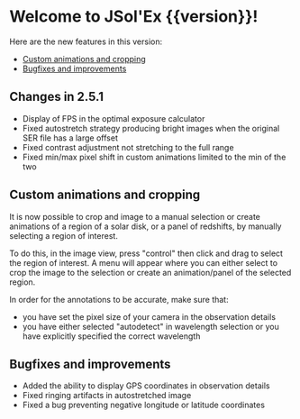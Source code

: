 # Welcome to JSol'Ex {{version}}!

Here are the new features in this version:

- [Custom animations and cropping](#custom-animations-and-cropping)
- [Bugfixes and improvements](#bugfixes-and-improvements)

## Changes in 2.5.1

- Display of FPS in the optimal exposure calculator
- Fixed autostretch strategy producing bright images when the original SER file has a large offset
- Fixed contrast adjustment not stretching to the full range
- Fixed min/max pixel shift in custom animations limited to the min of the two

## Custom animations and cropping

It is now possible to crop and image to a manual selection or create animations of a region of a solar disk, or a panel of redshifts, by manually selecting a region of interest.

To do this, in the image view, press "control" then click and drag to select the region of interest.
A menu will appear where you can either select to crop the image to the selection or create an animation/panel of the selected region.

In order for the annotations to be accurate, make sure that:

- you have set the pixel size of your camera in the observation details
- you have either selected "autodetect" in wavelength selection or you have explicitly specified the correct wavelength


## Bugfixes and improvements

- Added the ability to display GPS coordinates in observation details
- Fixed ringing artifacts in autostretched image
- Fixed a bug preventing negative longitude or latitude coordinates
